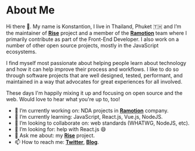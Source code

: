# About Me

Hi there 👋. My name is Konstantion, I live in Thailand, Phuket 🇹🇭 and I’m the maintainer of [**Rise**](https://github.com/wotkad/rise) project and a member of the [**Ramotion**](https://www.ramotion.com) team where I primarily contribute as part of the Front-End Developer. I also work on a number of other open source projects, mostly in the JavaScript ecosystems.

I find myself most passionate about helping people learn about technology and how it can help improve their process and workflows. I like to do so through software projects that are well designed, tested, performant, and maintained in a way that advocates for great experiences for all involved.

These days I'm happily mixing it up and focusing on open source and the web. Would love to hear what you're up to, too!

- 🔭 I’m currently working on: NDA projects in [**Ramotion**](https://www.ramotion.com) company.
- 🌱 I’m currently learning: JavaScript, React.js, Vue.js, NodeJS.
- 👯 I’m looking to collaborate on: web standards (WHATWG, NodeJS, etc).
- 🤔 I’m looking for: help with React.js 😄
- 💬 Ask me about: my [**Rise**](https://github.com/wotkad/rise) project.
- 📫 How to reach me: [**Twitter**](https://twitter.com/wotkad), [**Blog**](https://www.wotkad.ru).
